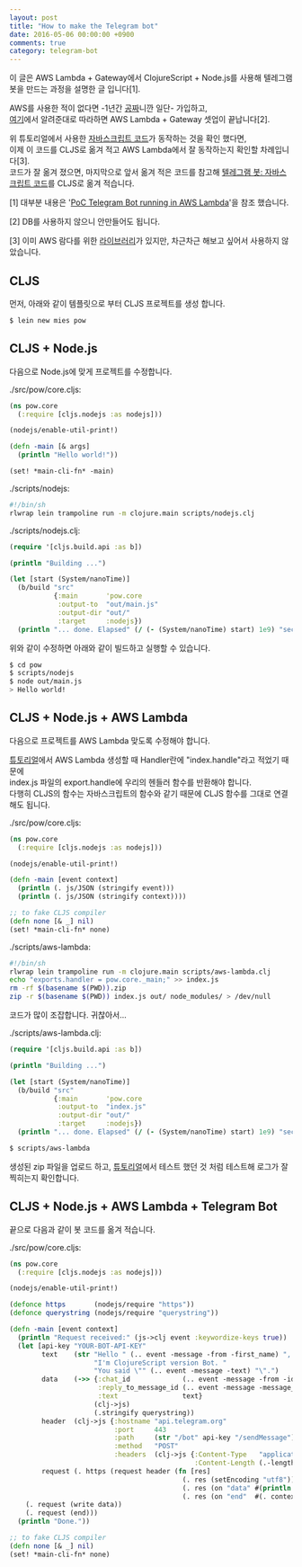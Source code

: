 ```yaml
---
layout: post
title: "How to make the Telegram bot"
date: 2016-05-06 00:00:00 +0900
comments: true
category: telegram-bot
---
```


이 글은 AWS Lambda + Gateway에서 ClojureScript + Node.js를 사용해 텔레그램 봇을 만드는 과정을 설명한 글 입니다[1].

AWS를 사용한 적이 없다면 -1년간 [공짜](https://aws.amazon.com/free/)니깐 일단- 가입하고,<br/> 
[여기](https://obviate.io/2015/08/05/tutorial-aws-api-gateway-to-lambda-to-dynamodb/)에서
알려준대로 따라하면 AWS Lambda + Gateway 셋업이 끝납니다[2].

위 튜토리얼에서 사용한 [자바스크립트 코드](https://gist.github.com/ShakataGaNai/6027b4c684c294f3fcef)가
동작하는 것을 확인 했다면,<br/>
이제 이 코드를 CLJS로 옮겨 적고 AWS Lambda에서 잘 동작하는지 확인할 차례입니다[3].<br/>
코드가 잘 옮겨 졌으면, 마지막으로 앞서 옮겨 적은 코드를 참고해
[텔레그램 봇: 자바스크립트 코드](https://github.com/ShakataGaNai/poc-telegram-bot-aws-lambda/blob/master/telegramEcho.js)를 CLJS로 옮겨 적습니다.

[1]
대부분 내용은 '[PoC Telegram Bot running in AWS Lambda](https://snowulf.com/2015/08/28/tutorial-poc-telegram-bot-running-in-aws-lambda/)'을 참조 했습니다.<br/>

[2]
DB를 사용하지 않으니 안만들어도 됩니다.

[3]
이미 AWS 람다를 위한 [라이브러리](https://github.com/uswitch/lambada)가 있지만, 차근차근 해보고 싶어서 사용하지 않았습니다.

## CLJS

먼저, 아래와 같이 템플릿으로 부터 CLJS 프로젝트를 생성 합니다.

``` sh
$ lein new mies pow
```

## CLJS + Node.js

다음으로 Node.js에 맞게 프로젝트를 수정합니다.

./src/pow/core.cljs: 

``` clojure
(ns pow.core
  (:require [cljs.nodejs :as nodejs]))

(nodejs/enable-util-print!)

(defn -main [& args]
  (println "Hello world!"))

(set! *main-cli-fn* -main)
```

./scripts/nodejs:

``` sh
#!/bin/sh
rlwrap lein trampoline run -m clojure.main scripts/nodejs.clj
```

./scripts/nodejs.clj:

``` clojure
(require '[cljs.build.api :as b])

(println "Building ...")

(let [start (System/nanoTime)]
  (b/build "src"
           {:main       'pow.core
            :output-to  "out/main.js"
            :output-dir "out/"
            :target     :nodejs})
  (println "... done. Elapsed" (/ (- (System/nanoTime) start) 1e9) "seconds"))
```

위와 같이 수정하면 아래와 같이 빌드하고 실행할 수 있습니다.

``` sh
$ cd pow
$ scripts/nodejs
$ node out/main.js
> Hello world!
```

## CLJS + Node.js + AWS Lambda

다음으로 프로젝트를 AWS Lambda 맞도록 수정해야 합니다.

[튜토리얼](https://obviate.io/2015/08/05/tutorial-aws-api-gateway-to-lambda-to-dynamodb/)에서
AWS Lambda 생성할 때 Handler란에 "index.handle"라고 적었기 때문에<br/>
index.js 파일의 export.handle에 우리의 헨들러 함수를 반환해야 합니다.<br/>
다행히 CLJS의 함수는 자바스크립트의 함수와 같기 때문에 CLJS 함수를 그대로 연결해도 됩니다.

./src/pow/core.cljs:

``` clojure
(ns pow.core
  (:require [cljs.nodejs :as nodejs]))

(nodejs/enable-util-print!)

(defn -main [event context]
  (println (. js/JSON (stringify event)))
  (println (. js/JSON (stringify context))))

;; to fake CLJS compiler
(defn none [& _] nil)
(set! *main-cli-fn* none)
```

./scripts/aws-lambda:

``` sh
#!/bin/sh
rlwrap lein trampoline run -m clojure.main scripts/aws-lambda.clj
echo "exports.handler = pow.core._main;" >> index.js
rm -rf $(basename $(PWD)).zip
zip -r $(basename $(PWD)) index.js out/ node_modules/ > /dev/null
```

코드가 많이 조잡합니다.
귀찮아서...

./scripts/aws-lambda.clj:

``` clojure
(require '[cljs.build.api :as b])

(println "Building ...")

(let [start (System/nanoTime)]
  (b/build "src"
           {:main       'pow.core
            :output-to  "index.js"
            :output-dir "out/"
            :target     :nodejs})
  (println "... done. Elapsed" (/ (- (System/nanoTime) start) 1e9) "seconds"))
```

``` sh
$ scripts/aws-lambda
```

생성된 zip 파일을 업로드 하고,
[튜토리얼](https://obviate.io/2015/08/05/tutorial-aws-api-gateway-to-lambda-to-dynamodb/)에서
테스트 했던 것 처럼 테스트해 로그가 잘 찍히는지 확인합니다.

## CLJS + Node.js + AWS Lambda + Telegram Bot

끝으로 다음과 같이 봇 코드를 옮겨 적습니다.

./src/pow/core.cljs:

``` clojure
(ns pow.core
  (:require [cljs.nodejs :as nodejs]))

(nodejs/enable-util-print!)

(defonce https       (nodejs/require "https"))
(defonce querystring (nodejs/require "querystring"))

(defn -main [event context]
  (println "Request received:" (js->clj event :keywordize-keys true))
  (let [api-key "YOUR-BOT-API-KEY"
        text    (str "Hello " (.. event -message -from -first_name) ", "
                     "I'm ClojureScript version Bot. "
                     "You said \"" (.. event -message -text) "\".")
        data    (->> {:chat_id             (.. event -message -from -id)
                      :reply_to_message_id (.. event -message -message_id)
                      :text                text}
                     (clj->js)
                     (.stringify querystring))
        header  (clj->js {:hostname "api.telegram.org"
                          :port     443
                          :path     (str "/bot" api-key "/sendMessage")
                          :method   "POST"
                          :headers  (clj->js {:Content-Type   "application/x-www-form-urlencoded"
                                              :Content-Length (.-length data)})})
        request (. https (request header (fn [res]
                                           (. res (setEncoding "utf8"))
                                           (. res (on "data" #(println "Response:" %)))
                                           (. res (on "end"  #(. context (succeed)))))))]
    (. request (write data))
    (. request (end)))
  (println "Done."))

;; to fake CLJS compiler
(defn none [& _] nil)
(set! *main-cli-fn* none)
```
